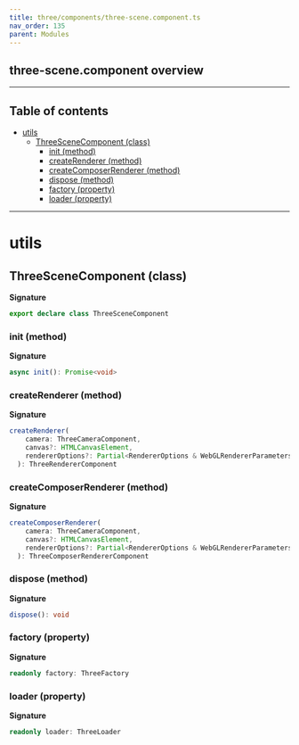```yaml
---
title: three/components/three-scene.component.ts
nav_order: 135
parent: Modules
---
```


## three-scene.component overview

---

<h2 class="text-delta">Table of contents</h2>

- [utils](#utils)
  - [ThreeSceneComponent (class)](#threescenecomponent-class)
    - [init (method)](#init-method)
    - [createRenderer (method)](#createrenderer-method)
    - [createComposerRenderer (method)](#createcomposerrenderer-method)
    - [dispose (method)](#dispose-method)
    - [factory (property)](#factory-property)
    - [loader (property)](#loader-property)

---

# utils

## ThreeSceneComponent (class)

**Signature**

```ts
export declare class ThreeSceneComponent
```

### init (method)

**Signature**

```ts
async init(): Promise<void>
```

### createRenderer (method)

**Signature**

```ts
createRenderer(
    camera: ThreeCameraComponent,
    canvas?: HTMLCanvasElement,
    rendererOptions?: Partial<RendererOptions & WebGLRendererParameters>,
  ): ThreeRendererComponent
```

### createComposerRenderer (method)

**Signature**

```ts
createComposerRenderer(
    camera: ThreeCameraComponent,
    canvas?: HTMLCanvasElement,
    rendererOptions?: Partial<RendererOptions & WebGLRendererParameters>,
  ): ThreeComposerRendererComponent
```

### dispose (method)

**Signature**

```ts
dispose(): void
```

### factory (property)

**Signature**

```ts
readonly factory: ThreeFactory
```

### loader (property)

**Signature**

```ts
readonly loader: ThreeLoader
```
